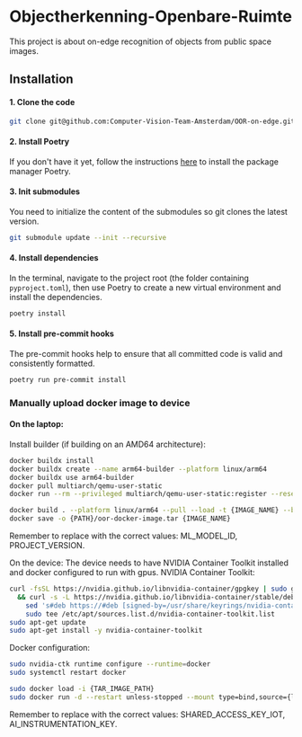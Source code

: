 # Objectherkenning-Openbare-Ruimte
This project is about on-edge recognition of objects from public space images.


## Installation

#### 1. Clone the code

```bash
git clone git@github.com:Computer-Vision-Team-Amsterdam/OOR-on-edge.git
```

#### 2. Install Poetry
If you don't have it yet, follow the instructions [here](https://python-poetry.org/docs/#installation) to install the package manager Poetry.


#### 3. Init submodules
You need to initialize the content of the submodules so git clones the latest version.
```bash
git submodule update --init --recursive
```

#### 4. Install dependencies
In the terminal, navigate to the project root (the folder containing `pyproject.toml`), then use Poetry to create a new virtual environment and install the dependencies.

```bash
poetry install
```
    
#### 5. Install pre-commit hooks
The pre-commit hooks help to ensure that all committed code is valid and consistently formatted.

```bash
poetry run pre-commit install
```

### Manually upload docker image to device

#### On the laptop:
Install builder (if building on an AMD64 architecture):

```bash
docker buildx install
docker buildx create --name arm64-builder --platform linux/arm64
docker buildx use arm64-builder
docker pull multiarch/qemu-user-static
docker run --rm --privileged multiarch/qemu-user-static:register --reset
```
```bash
docker build . --platform linux/arm64 --pull --load -t {IMAGE_NAME} --build-arg ML_MODEL_ID_arg=ML_MODEL_ID --build-arg PROJECT_VERSION_arg=PROJECT_VERSION
docker save -o {PATH}/oor-docker-image.tar {IMAGE_NAME}
```
Remember to replace with the correct values: ML_MODEL_ID, PROJECT_VERSION.


On the device:
The device needs to have NVIDIA Container Toolkit installed and docker configured to run with gpus.
NVIDIA Container Toolkit:
```bash
curl -fsSL https://nvidia.github.io/libnvidia-container/gpgkey | sudo gpg --dearmor -o /usr/share/keyrings/nvidia-container-toolkit-keyring.gpg \
  && curl -s -L https://nvidia.github.io/libnvidia-container/stable/deb/nvidia-container-toolkit.list | \
    sed 's#deb https://#deb [signed-by=/usr/share/keyrings/nvidia-container-toolkit-keyring.gpg] https://#g' | \
    sudo tee /etc/apt/sources.list.d/nvidia-container-toolkit.list
sudo apt-get update
sudo apt-get install -y nvidia-container-toolkit
```
Docker configuration:
```bash
sudo nvidia-ctk runtime configure --runtime=docker
sudo systemctl restart docker
```
```bash
sudo docker load -i {TAR_IMAGE_PATH}
sudo docker run -d --restart unless-stopped --mount type=bind,source={logs_path},target=/cvt_logs --mount type=bind,source={detections_path},target=/detections --mount type=bind,source={temp_metadata_path},target=/temp_metadata --mount type=bind,source={training_mode_output_path},target=/training_mode --mount type=bind,source={model_path},target=/model_artifacts --mount type=bind,source={input_path},target=/raw_frames -e SHARED_ACCESS_KEY_IOT={SHARED_ACCESS_KEY_IOT} -e AI_INSTRUMENTATION_KEY={AI_INSTRUMENTATION_KEY}  --gpus all --runtime nvidia acroorontweuitr01.azurecr.io/oor-model-arm64-v8
```
Remember to replace with the correct values: SHARED_ACCESS_KEY_IOT, AI_INSTRUMENTATION_KEY.
